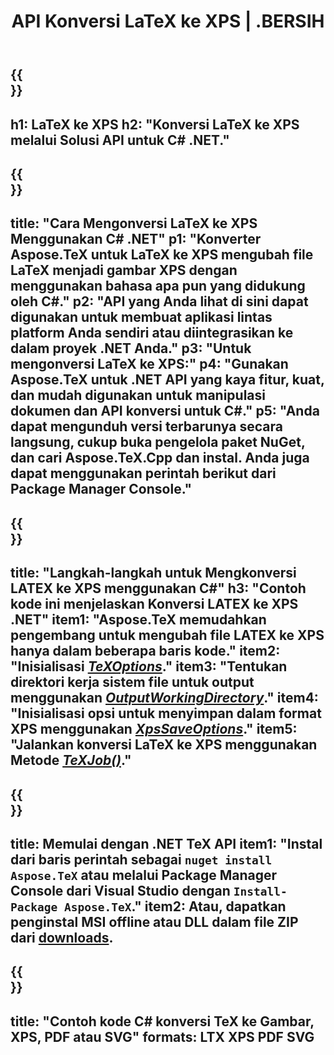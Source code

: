 ﻿---
translation: true
template: /_templates/_conversion-child-net.md
title: API Konversi LaTeX ke XPS | .BERSIH
description: Fungsi konversi LaTeX ke XPS. Integrasikan pustaka .NET lokal ini ke dalam proyek Anda atau gunakan aplikasi lintas platform untuk mengonversi LaTeX ke XPS.
keywords: 'lateks ke xps api net, latex2xps mengintegrasikan c #'
url: /net/conversion/latex-to-xps/
family: tex
platformtag: net
feature: conversion
informat: LATEX
outformat: XPS
otherformats: BMP PNG JPEG TIFF SVG PDF
---

{{<section banner>}}
---
h1: LaTeX ke XPS
h2: "Konversi LaTeX ke XPS melalui Solusi API untuk C# .NET."
---

{{<section overview>}}
---
title: "Cara Mengonversi LaTeX ke XPS Menggunakan C# .NET"
p1: "Konverter Aspose.TeX untuk LaTeX ke XPS mengubah file LaTeX menjadi gambar XPS dengan menggunakan bahasa apa pun yang didukung oleh C#."
p2: "API yang Anda lihat di sini dapat digunakan untuk membuat aplikasi lintas platform Anda sendiri atau diintegrasikan ke dalam proyek .NET Anda."
p3: "Untuk mengonversi LaTeX ke XPS:"
p4: "Gunakan Aspose.TeX untuk .NET API yang kaya fitur, kuat, dan mudah digunakan untuk manipulasi dokumen dan API konversi untuk C#."
p5: "Anda dapat mengunduh versi terbarunya secara langsung, cukup buka pengelola paket NuGet, dan cari Aspose.TeX.Cpp dan instal. Anda juga dapat menggunakan perintah berikut dari Package Manager Console."
---

{{<section feature1>}}
---
title: "Langkah-langkah untuk Mengkonversi LATEX ke XPS menggunakan C#"
h3: "Contoh kode ini menjelaskan Konversi LATEX ke XPS .NET"
item1: "Aspose.TeX memudahkan pengembang untuk mengubah file LATEX ke XPS hanya dalam beberapa baris kode."
item2: "Inisialisasi [*TeXOptions*](https://reference.aspose.com/tex/net/aspose.tex/texoptions/)."
item3: "Tentukan direktori kerja sistem file untuk output menggunakan [*OutputWorkingDirectory*](https://reference.aspose.com/tex/net/aspose.tex/texoptions/outputworkingdirectory/)."
item4: "Inisialisasi opsi untuk menyimpan dalam format XPS menggunakan [*XpsSaveOptions*](https://reference.aspose.com/tex/net/aspose.tex.presentation.image/xpssaveoptions/)."
item5: "Jalankan konversi LaTeX ke XPS menggunakan Metode [*TeXJob()*](https://reference.aspose.com/tex/net/aspose.tex/texjob/)."
---

{{<section feature2>}}
---
title: Memulai dengan .NET TeX API
item1: "Instal dari baris perintah sebagai ```nuget install Aspose.TeX``` atau melalui Package Manager Console dari Visual Studio dengan ```Install-Package Aspose.TeX```."
item2: Atau, dapatkan penginstal MSI offline atau DLL dalam file ZIP dari [downloads](https://releases.aspose.com/tex/net).
---

{{<section widget>}}
---
title: "Contoh kode C# konversi TeX ke Gambar, XPS, PDF atau SVG"
formats: LTX XPS PDF SVG
---
